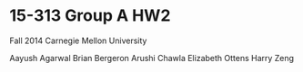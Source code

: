 15-313 Group A HW2
==============

Fall 2014
Carnegie Mellon University

Aayush Agarwal
Brian Bergeron
Arushi Chawla
Elizabeth Ottens
Harry Zeng
